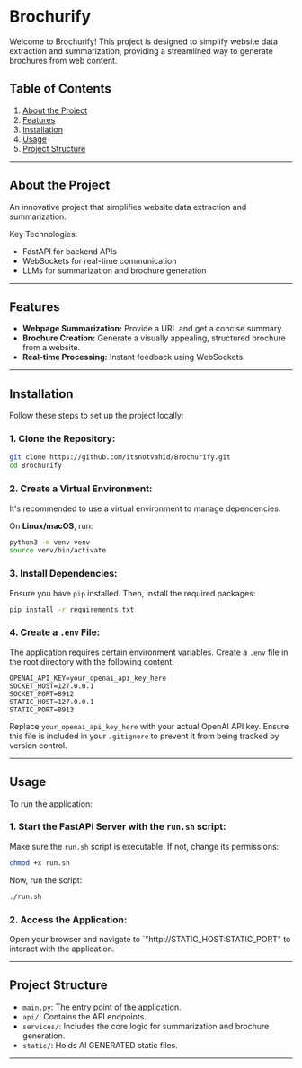 
# Brochurify

Welcome to Brochurify! This project is designed to simplify website data extraction and summarization, providing a streamlined way to generate brochures from web content.

## Table of Contents

1. [About the Project](#about-the-project)
2. [Features](#features)
3. [Installation](#installation)
4. [Usage](#usage)
5. [Project Structure](#project-structure)

---

## About the Project

An innovative project that simplifies website data extraction and summarization.

Key Technologies:
- FastAPI for backend APIs
- WebSockets for real-time communication
- LLMs for summarization and brochure generation

---

## Features

- **Webpage Summarization:** Provide a URL and get a concise summary.
- **Brochure Creation:** Generate a visually appealing, structured brochure from a website.
- **Real-time Processing:** Instant feedback using WebSockets.

---

## Installation

Follow these steps to set up the project locally:

### 1. **Clone the Repository:**

   ```bash
   git clone https://github.com/itsnotvahid/Brochurify.git
   cd Brochurify
   ```

### 2. **Create a Virtual Environment:**

   It's recommended to use a virtual environment to manage dependencies.

   On **Linux/macOS**, run:

   ```bash
   python3 -m venv venv
   source venv/bin/activate
   ```

### 3. **Install Dependencies:**

   Ensure you have `pip` installed. Then, install the required packages:

   ```bash
   pip install -r requirements.txt
   ```

### 4. **Create a `.env` File:**

   The application requires certain environment variables. Create a `.env` file in the root directory with the following content:

   ```env
   OPENAI_API_KEY=your_openai_api_key_here
   SOCKET_HOST=127.0.0.1
   SOCKET_PORT=8912
   STATIC_HOST=127.0.0.1
   STATIC_PORT=8913
   ```

   Replace `your_openai_api_key_here` with your actual OpenAI API key. Ensure this file is included in your `.gitignore` to prevent it from being tracked by version control.

---

## Usage

To run the application:

### 1. **Start the FastAPI Server with the `run.sh` script:**

   Make sure the `run.sh` script is executable. If not, change its permissions:

   ```bash
   chmod +x run.sh
   ```

   Now, run the script:

   ```bash
   ./run.sh
   ```

### 2. **Access the Application:**

   Open your browser and navigate to `"http://STATIC_HOST:STATIC_PORT" to interact with the application.

---

## Project Structure

- `main.py`: The entry point of the application.
- `api/`: Contains the API endpoints.
- `services/`: Includes the core logic for summarization and brochure generation.
- `static/`: Holds AI GENERATED static files.

---
